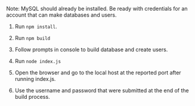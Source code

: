 Note: MySQL should already be installed. Be ready with credentials for an account that can make databases and users.

1. Run `npm install`.

2. Run `npm build`

3. Follow prompts in console to build database and create users.

4. Run `node index.js`

5. Open the browser and go to the local host at the reported port after running index.js.

6. Use the username and password that were submitted at the end of the build process.